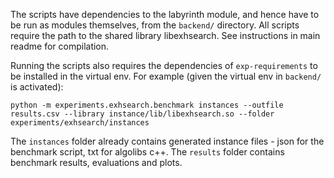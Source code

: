 The scripts have dependencies to the labyrinth module, and hence have to be run as modules themselves, from the `backend/` directory.
All scripts require the path to the shared library libexhsearch. See instructions in main readme for compilation.

Running the scripts also requires the dependencies of `exp-requirements` to be installed in the virtual env.
For example (given the virtual env in `backend/` is activated):

    python -m experiments.exhsearch.benchmark instances --outfile results.csv --library instance/lib/libexhsearch.so --folder experiments/exhsearch/instances

The `instances` folder already contains generated instance files - json for the benchmark script, txt for algolibs c++.
The `results` folder contains benchmark results, evaluations and plots.
